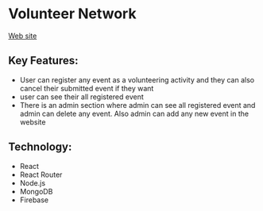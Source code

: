 # Volunteer Network
[Web site](https://volunteer-network-a4061.web.app/)

## Key Features:
- User can register any event as a volunteering activity and they can also cancel their
submitted event if they want
- user can see their all registered event
- There is an admin section where admin can see all registered event and admin can
delete any event. Also admin can add any new event in the website

## Technology:
- React
- React Router
- Node.js 
- MongoDB 
- Firebase

